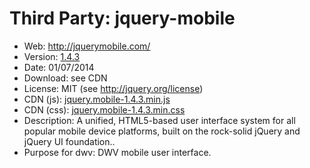 Third Party: jquery-mobile
==========================

* Web: http://jquerymobile.com/
* Version: [1.4.3](http://blog.jquerymobile.com/2014/07/01/jquery-mobile-1-4-3-released/)
* Date: 01/07/2014
* Download: see CDN
* License: MIT (see http://jquery.org/license)
* CDN (js): [jquery.mobile-1.4.3.min.js](http://code.jquery.com/mobile/1.4.3/jquery.mobile-1.4.3.min.js)
* CDN (css): [jquery.mobile-1.4.3.min.css](http://code.jquery.com/mobile/1.4.3/jquery.mobile-1.4.3.min.css)
* Description: A unified, HTML5-based user interface system for all popular mobile 
  device platforms, built on the rock-solid jQuery and jQuery UI foundation..
* Purpose for dwv: DWV mobile user interface.
